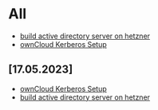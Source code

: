# All
* [build active directory server on hetzner](https://github.com/GeraldLeikam/tutorials/blob/master/guides/windows_server_2022/build_active_directory_on_hetzner.md)
* [ownCloud Kerberos Setup](https://github.com/GeraldLeikam/tutorials/blob/master/guides/owncloud_kerberos_setup.md)


## [17.05.2023]
* [ownCloud Kerberos Setup](https://github.com/GeraldLeikam/tutorials/blob/master/guides/owncloud_kerberos_setup.md)
* [build active directory server on hetzner](https://github.com/GeraldLeikam/tutorials/blob/master/guides/windows_server_2022/build_active_directory_on_hetzner.md)

